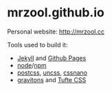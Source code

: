 mrzool.github.io
================

Personal website: http://mrzool.cc

Tools used to build it: 

- [Jekyll](http://jekyllrb.com/) and [Github Pages](https://pages.github.com/)
- [node](https://nodejs.org/en/)/[npm](https://www.npmjs.com/)
- [postcss](https://github.com/postcss/postcss), [uncss](https://github.com/giakki/uncss), [cssnano](http://cssnano.co/)
- [gravitons](http://jxnblk.com/gravitons/) and [Tufte CSS](https://edwardtufte.github.io/tufte-css/)
